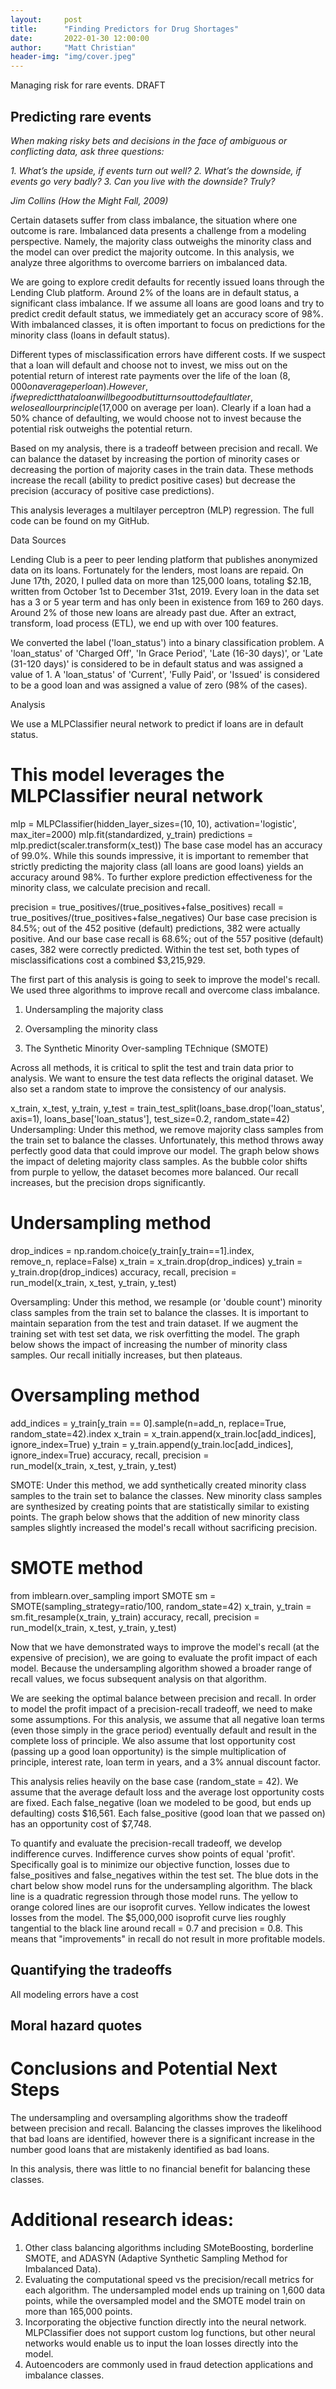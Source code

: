 ```yaml
---
layout:     post
title:      "Finding Predictors for Drug Shortages"
date:       2022-01-30 12:00:00
author:     "Matt Christian"
header-img: "img/cover.jpeg"
---
```

Managing risk for rare events.
<span class="label label-danger">DRAFT</span>

<!--more-->

## Predicting rare events

*When making risky bets and decisions in the face of ambiguous or conflicting data, ask three questions:*

*1. What’s the upside, if events turn out well?*
*2. What’s the downside, if events go very badly?*
*3. Can you live with the downside? Truly?*

*Jim Collins (How the Might Fall, 2009)*

Certain datasets suffer from class imbalance, the situation where one outcome is rare. Imbalanced data presents a challenge from a modeling perspective. Namely, the majority class outweighs the minority class and the model can over predict the majority outcome. In this analysis, we analyze three algorithms to overcome barriers on imbalanced data. 


We are going to explore credit defaults for recently issued loans through the Lending Club platform. Around 2% of the loans are in default status, a significant class imbalance. If we assume all loans are good loans and try to predict credit default status, we immediately get an accuracy score of 98%. With imbalanced classes, it is often important to focus on predictions for the minority class (loans in default status). 


Different types of misclassification errors have different costs. If we suspect that a loan will default and choose not to invest, we miss out on the potential return of interest rate payments over the life of the loan ($8,000 on average per loan). However, if we predict that a loan will be good but it turns out to default later, we lose all our principle ($17,000 on average per loan). Clearly if a loan had a 50% chance of defaulting, we would choose not to invest because the potential risk outweighs the potential return.


Based on my analysis, there is a tradeoff between precision and recall. We can balance the dataset by increasing the portion of minority cases or decreasing the portion of majority cases in the train data. These methods increase the recall (ability to predict positive cases) but decrease the precision (accuracy of positive case predictions).


This analysis leverages a multilayer perceptron (MLP) regression. The full code can be found on my GitHub.


Data Sources

Lending Club is a peer to peer lending platform that publishes anonymized data on its loans. Fortunately for the lenders, most loans are repaid. On June 17th, 2020, I pulled data on more than 125,000 loans, totaling $2.1B, written from October 1st to December 31st, 2019. Every loan in the data set has a 3 or 5 year term and has only been in existence from 169 to 260 days. Around 2% of those new loans are already past due. After an extract, transform, load process (ETL), we end up with over 100 features.


We converted the label ('loan_status') into a binary classification problem. A 'loan_status' of 'Charged Off', 'In Grace Period', 'Late (16-30 days)', or 'Late (31-120 days)' is considered to be in default status and was assigned a value of 1. A 'loan_status' of 'Current', 'Fully Paid', or 'Issued' is considered to be a good loan and was assigned a value of zero (98% of the cases).


Analysis

We use a MLPClassifier neural network to predict if loans are in default status.

# This model leverages the MLPClassifier neural network
mlp = MLPClassifier(hidden_layer_sizes=(10, 10), activation='logistic', 
          max_iter=2000)
mlp.fit(standardized, y_train)
predictions = mlp.predict(scaler.transform(x_test))
The base case model has an accuracy of 99.0%. While this sounds impressive, it is important to remember that strictly predicting the majority class (all loans are good loans) yields an accuracy around 98%.  To further explore prediction effectiveness for the minority class, we calculate precision and recall.

precision = true_positives/(true_positives+false_positives)
recall = true_positives/(true_positives+false_negatives)
Our base case precision is 84.5%; out of the 452 positive (default) predictions, 382 were actually positive. And our base case recall is 68.6%; out of the 557 positive (default) cases, 382 were correctly predicted. Within the test set, both types of misclassifications cost a combined $3,215,929.


The first part of this analysis is going to seek to improve the model's recall. We used three algorithms to improve recall and overcome class imbalance.

1. Undersampling the majority class

2. Oversampling the minority class

3. The Synthetic Minority Over-sampling TEchnique (SMOTE)


Across all methods, it is critical to split the test and train data prior to analysis. We want to ensure the test data reflects the original dataset. We also set a random state to improve the consistency of our analysis.

x_train, x_test, y_train, y_test = train_test_split(loans_base.drop('loan_status', axis=1),                                                                                                                               loans_base['loan_status'], test_size=0.2, random_state=42)
Undersampling: Under this method, we remove majority class samples from the train set to balance the classes. Unfortunately, this method throws away perfectly good data that could improve our model. The graph below shows the impact of deleting majority class samples. As the bubble color shifts from purple to yellow, the dataset becomes more balanced. Our recall increases, but the precision drops significantly.

# Undersampling method
drop_indices = np.random.choice(y_train[y_train==1].index,     
          remove_n, replace=False)
x_train = x_train.drop(drop_indices)
y_train = y_train.drop(drop_indices)
accuracy, recall, precision =       
          run_model(x_train, x_test, y_train, y_test)

Oversampling: Under this method, we resample (or 'double count') minority class samples from the train set to balance the classes. It is important to maintain separation from the test and train dataset. If we augment the training set with test set data, we risk overfitting the model. The graph below shows the impact of increasing the number of minority class samples. Our recall initially increases, but then plateaus.

# Oversampling method
add_indices = y_train[y_train == 0].sample(n=add_n, replace=True, 
          random_state=42).index
x_train = x_train.append(x_train.loc[add_indices], ignore_index=True)
y_train = y_train.append(y_train.loc[add_indices], ignore_index=True)
accuracy, recall, precision =       
          run_model(x_train, x_test, y_train, y_test)

SMOTE: Under this method, we add synthetically created minority class samples to the train set to balance the classes. New minority class samples are synthesized by creating points that are statistically similar to existing points. The graph below shows that the addition of new minority class samples slightly increased the model's recall without sacrificing precision. 

# SMOTE method
from imblearn.over_sampling import SMOTE
sm = SMOTE(sampling_strategy=ratio/100, random_state=42)
x_train, y_train = sm.fit_resample(x_train, y_train)
accuracy, recall, precision =       
          run_model(x_train, x_test, y_train, y_test)

Now that we have demonstrated ways to improve the model's recall (at the expensive of precision), we are going to evaluate the profit impact of each model. Because the undersampling algorithm showed a broader range of recall values, we focus subsequent analysis on that algorithm.


We are seeking the optimal balance between precision and recall. In order to model the profit impact of a precision-recall tradeoff, we need to make some assumptions. For this analysis, we assume that all negative loan terms (even those simply in the grace period) eventually default and result in the complete loss of principle. We also assume that lost opportunity cost (passing up a good loan opportunity) is the simple multiplication of principle, interest rate, loan term in years, and a 3% annual discount factor.


This analysis relies heavily on the base case (random_state = 42). We assume that the average default loss and the average lost opportunity costs are fixed. Each false_negative (loan we modeled to be good, but ends up defaulting) costs $16,561. Each false_positive (good loan that we passed on) has an opportunity cost of $7,748.


To quantify and evaluate the precision-recall tradeoff, we develop indifference curves. Indifference curves show points of equal 'profit'. Specifically goal is to minimize our objective function, losses due to false_positives and false_negatives within the test set. The blue dots in the chart below show model runs for the undersampling algorithm. The black line is a quadratic regression through those model runs. The yellow to orange colored lines are our isoprofit curves. Yellow indicates the lowest losses from the model. The $5,000,000 isoprofit curve lies roughly tangential to the black line around recall = 0.7 and precision = 0.8. This means that "improvements" in recall do not result in more profitable models.
## Quantifying the tradeoffs

All modeling errors have a cost

## Moral hazard quotes

# Conclusions and Potential Next Steps

The undersampling and oversampling algorithms show the tradeoff between precision and recall. Balancing the classes improves the likelihood that bad loans are identified, however there is a significant increase in the number good loans that are mistakenly identified as bad loans.

In this analysis, there was little to no financial benefit for balancing these classes.


# Additional research ideas:

1. Other class balancing algorithms including SMoteBoosting, borderline SMOTE, and ADASYN (Adaptive Synthetic Sampling Method for Imbalanced Data).
2. Evaluating the computational speed vs the precision/recall metrics for each algorithm. The undersampled model ends up training on 1,600 data points, while the oversampled model and the SMOTE model train on more than 165,000 points.
3. Incorporating the objective function directly into the neural network. MLPClassifier does not support custom log functions, but other neural networks would enable us to input the loan losses directly into the model.
4. Autoencoders are commonly used in fraud detection applications and imbalance classes.

